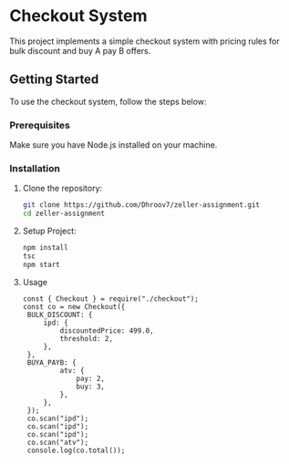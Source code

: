 # Checkout System

This project implements a simple checkout system with pricing rules for bulk discount and buy A pay B offers.

## Getting Started

To use the checkout system, follow the steps below:

### Prerequisites

Make sure you have Node.js installed on your machine.

### Installation

1. Clone the repository:
   ```bash
   git clone https://github.com/Dhroov7/zeller-assignment.git
   cd zeller-assignment
   ```
2. Setup Project:
   ```bash
   npm install
   tsc
   npm start
   ```
3. Usage
   ```
   const { Checkout } = require("./checkout");
   const co = new Checkout({
    BULK_DISCOUNT: {
        ipd: {
            discountedPrice: 499.0,
            threshold: 2,
        },
    },
    BUYA_PAYB: {
            atv: {
                pay: 2,
                buy: 3,
            },
        },
    });
    co.scan("ipd");
    co.scan("ipd");
    co.scan("ipd");
    co.scan("atv");
    console.log(co.total());
   ```

